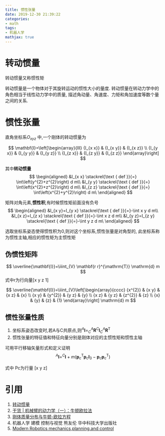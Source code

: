 ```yaml
---
title: 惯性张量
date: 2019-12-30 21:39:22
categories:
- math
tags:
- 机器人学
mathjax: true
---
```


# 转动惯量
转动惯量又称惯性矩

转动惯量是一个物体对于其旋转运动的惯性大小的量度.
转动惯量在转动力学中的角色相当于线性动力学中的质量,
描述角动量、角速度、力矩和角加速度等数个量之间的关系.

# 惯性张量

直角坐标系${O_{xyz}}$ 中,一个刚体的转动惯量为

$$
\mathbf{I}=\left[\begin{array}{lll}
{I_{x x}} & {I_{x y}} & {I_{x z}} \\
{I_{y x}} & {I_{y y}} & {I_{y z}} \\
{I_{z x}} & {I_{z y}} & {I_{z z}}
\end{array}\right]
$$

其中**转动惯量**
$$
\begin{aligned}
&I_{x x} \stackrel{\text { def }}{=} \int\left(y^{2}+z^{2}\right) d m\\
&I_{y y} \stackrel{\text { def }}{=} \int\left(x^{2}+z^{2}\right) d m\\
&I_{z z} \stackrel{\text { def }}{=} \int\left(x^{2}+y^{2}\right) d m\
\end{aligned}
$$

矩阵对角元素,**惯性积**,有时候惯性矩前面没有负号
$$
\begin{aligned}
&I_{x y}=I_{y x} \stackrel{\text { def }}{=}-\int x y d m\\
&I_{x z}=I_{z x} \stackrel{\text { def }}{=}-\int x z d m\\
&I_{y z}=I_{z y} \stackrel{\text { def }}{=}-\int y z d m\
\end{aligned}
$$

选取坐标系姿态使得惯性积为0,则对这个坐标系,惯性张量是对角型的,
此坐标系称为惯性主轴,相应的惯性矩为主惯性矩

## 伪惯性矩阵
$$
\overline{\mathbf{I}}=\iiint_{V} \mathbf{r r}^{\mathrm{T}} \mathrm{d} m
$$
式中r为行向量\[x y z 1]

$$
\overline{\mathbf{I}}=\iiint_{V}\left[\begin{array}{cccc}
{x^{2}} & {x y} & {x z} & {x} \\
{x y} & {y^{2}} & {y z} & {y} \\
{x z} & {y z} & {z^{2}} & {z} \\
{x} & {y} & {z} & {1}
\end{array}\right] \mathrm{d} m
$$
 

## 惯性张量性质

1. 坐标系姿态改变时,若A与C共原点,则$^{A} \mathbf{I}=_{C}^{A} \mathbf{R}^{C} \mathbf{I}_{C}^{A} \mathbf{R}^{\mathrm{T}}$
2. 惯性张量的特征值和特征向量分别是刚体对应的主惯性矩和惯性主轴

可用平行移轴矢量形式和定义证明
$$
^{A} \mathbf{I}=^{C} \mathbf{I}+m\left(\mathbf{p}_{c}^{\mathrm{T}} \mathbf{p}_{c} \mathbf{I}_{3}-\mathbf{p}_{c} \mathbf{p}_{c}^{\mathrm{T}}\right)
$$



式中 Pc为行量 [x y z]

# 引用
1. [转动惯量](https://zh.wikipedia.org/wiki/%E8%BD%89%E5%8B%95%E6%85%A3%E9%87%8F#%E6%85%A3%E6%80%A7%E5%BC%B5%E9%87%8F)
2. [干货 | 机械臂的动力学（一）：牛顿欧拉法](https://mp.weixin.qq.com/s/dkOxmuTzOasvOZoMTH2nQg)
3. [刚体质量分布与牛顿-欧拉方程](https://www.cnblogs.com/21207-iHome/p/7765508.html)
4. 机器人学 建模 控制与视觉 熊友伦 华中科技大学出版社
5. [Modern Robotics mechanics,planning,and control](http://hades.mech.northwestern.edu/index.php/Modern_Robotics)
